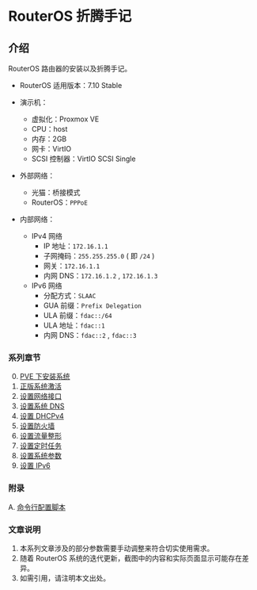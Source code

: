 # RouterOS 折腾手记

## 介绍

RouterOS 路由器的安装以及折腾手记。

- RouterOS 适用版本：7.10 Stable


- 演示机：
    - 虚拟化：Proxmox VE
    - CPU：host
    - 内存：2GB
    - 网卡：VirtIO
    - SCSI 控制器：VirtIO SCSI Single

- 外部网络：
    - 光猫：桥接模式
    - RouterOS：`PPPoE`

- 内部网络：
    - IPv4 网络
        - IP 地址：`172.16.1.1`
        - 子网掩码：`255.255.255.0` ( 即 `/24` )
        - 网关：`172.16.1.1`
        - 内网 DNS：`172.16.1.2` , `172.16.1.3`
    - IPv6 网络
        - 分配方式：`SLAAC`
        - GUA 前缀：`Prefix Delegation`
        - ULA 前缀：`fdac::/64`
        - ULA 地址：`fdac::1`
        - 内网 DNS：`fdac::2` , `fdac::3`


### 系列章节

00.  [ PVE 下安装系统](./00.PVE下安装系统.md)
01.  [正版系统激活](./01.正版系统激活.md)
02.  [设置网络接口](./02.设置网络接口.md)
03.  [设置系统 DNS](./03.设置系统DNS.md)
04.  [设置 DHCPv4](./04.设置DHCPv4.md)
05.  [设置防火墙](./05.设置防火墙.md)
06.  [设置流量整形](./06.设置流量整形.md)
07.  [设置定时任务](./07.设置定时任务.md)
08.  [设置系统参数](./08.设置系统参数.md)
09.  [设置 IPv6 ](./09.设置IPv6.md)

### 附录

A.  [命令行配置脚本](./A.命令行配置脚本.md)

### 文章说明

1.  本系列文章涉及的部分参数需要手动调整来符合切实使用需求。
2.  随着 RouterOS 系统的迭代更新，截图中的内容和实际页面显示可能存在差异。
3.  如需引用，请注明本文出处。

